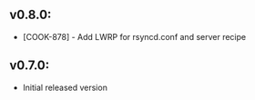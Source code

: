 ## v0.8.0:

* [COOK-878] - Add LWRP for rsyncd.conf and server recipe

## v0.7.0:

* Initial released version
